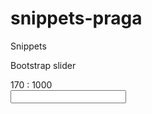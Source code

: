 # snippets-praga
Snippets 

Bootstrap slider

<div class="slider slider-horizontal" style="width: 414px;"><div class="slider-track"><div class="slider-selection" style="left: 16.1616%; width: 17.1717%;"></div><div class="slider-handle round" style="left: 16.1616%;"></div><div class="slider-handle round" style="left: 33.3333%;"></div></div><div class="tooltip top in" style="top: -40px; left: 68.4545px;"><div class="tooltip-arrow"></div><div class="tooltip-inner">170 : 1000</div></div><input type="text" class="span2" value="" data-slider-min="10" data-slider-max="1000" data-slider-step="5" data-slider-value="[250,450]" id="sl2"></div>
